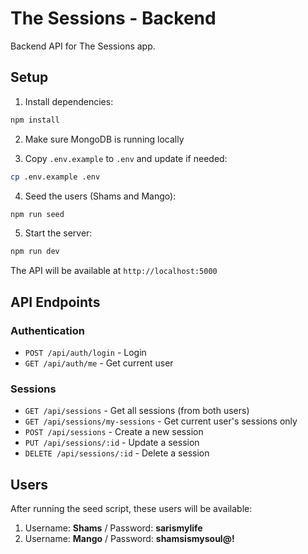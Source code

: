 # The Sessions - Backend

Backend API for The Sessions app.

## Setup

1. Install dependencies:
```bash
npm install
```

2. Make sure MongoDB is running locally

3. Copy `.env.example` to `.env` and update if needed:
```bash
cp .env.example .env
```

4. Seed the users (Shams and Mango):
```bash
npm run seed
```

5. Start the server:
```bash
npm run dev
```

The API will be available at `http://localhost:5000`

## API Endpoints

### Authentication
- `POST /api/auth/login` - Login
- `GET /api/auth/me` - Get current user

### Sessions
- `GET /api/sessions` - Get all sessions (from both users)
- `GET /api/sessions/my-sessions` - Get current user's sessions only
- `POST /api/sessions` - Create a new session
- `PUT /api/sessions/:id` - Update a session
- `DELETE /api/sessions/:id` - Delete a session

## Users

After running the seed script, these users will be available:
1. Username: **Shams** / Password: **sarismylife**
2. Username: **Mango** / Password: **shamsismysoul@!**

